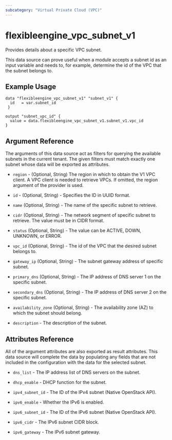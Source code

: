 ```yaml
---
subcategory: "Virtual Private Cloud (VPC)"
---
```


# flexibleengine_vpc_subnet_v1

Provides details about a specific VPC subnet.

This data source can prove useful when a module accepts a subnet id as
an input variable and needs to, for example, determine the id of the
VPC that the subnet belongs to.

## Example Usage

```hcl
data "flexibleengine_vpc_subnet_v1" "subnet_v1" {
  id   = var.subnet_id
 }

output "subnet_vpc_id" {
  value = data.flexibleengine_vpc_subnet_v1.subnet_v1.vpc_id
}
```

## Argument Reference

The arguments of this data source act as filters for querying the available
subnets in the current tenant. The given filters must match exactly one
subnet whose data will be exported as attributes.

* `region` - (Optional, String) The region in which to obtain the V1 VPC client. A VPC client is needed to retrieve VPCs.
  If omitted, the region argument of the provider is used.

* `id` - (Optional, String) - Specifies the ID in UUID format.

* `name` (Optional, String) - The name of the specific subnet to retrieve.

* `cidr` (Optional, String) - The network segment of specific subnet to retrieve. The value must be in CIDR format.

* `status` (Optional, String) - The value can be ACTIVE, DOWN, UNKNOWN, or ERROR.

* `vpc_id` (Optional, String) - The id of the VPC that the desired subnet belongs to.

* `gateway_ip` (Optional, String) - The subnet gateway address of specific subnet.

* `primary_dns` (Optional, String) - The IP address of DNS server 1 on the specific subnet.

* `secondary_dns` (Optional, String) - The IP address of DNS server 2 on the specific subnet.

* `availability_zone` (Optional, String) - The availability zone (AZ) to which the subnet should belong.

* `description` - The description of the subnet.

## **Attributes Reference**

All of the argument attributes are also exported as
result attributes. This data source will complete the data by populating
any fields that are not included in the configuration with the data for
the selected subnet.

* `dns_list` - The IP address list of DNS servers on the subnet.

* `dhcp_enable` - DHCP function for the subnet.

* `ipv4_subnet_id` - The ID of the IPv4 subnet (Native OpenStack API).

* `ipv6_enable` - Whether the IPv6 is enabled.

* `ipv6_subnet_id` - The ID of the IPv6 subnet (Native OpenStack API).

* `ipv6_cidr` - The IPv6 subnet CIDR block.

* `ipv6_gateway` - The IPv6 subnet gateway.
